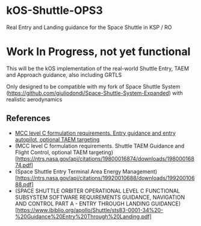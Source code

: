 # kOS-Shuttle-OPS3
Real Entry and Landing guidance for the Space Shuttle in KSP / RO

# Work In Progress, not yet functional

This will be the kOS implementation of the real-world Shuttle Entry, TAEM and Approach guidance, also including GRTLS  

Only designed to be compatible with my fork of Space Shuttle System (https://github.com/giuliodondi/Space-Shuttle-System-Expanded) with realistic aerodynamics  

## References
- [MCC level C formulation requirements. Entry guidance and entry autopilot, optional TAEM targeting](https://ntrs.nasa.gov/api/citations/19800016873/downloads/19800016873.pdf)
- (MCC level C formulation requirements. Shuttle TAEM Guidance and Flight Control, optional TAEM targeting)[https://ntrs.nasa.gov/api/citations/19800016874/downloads/19800016874.pdf]
- (Space Shuttle Entry Terminal Area Energy Management)[https://ntrs.nasa.gov/api/citations/19920010688/downloads/19920010688.pdf]
- (SPACE SHUTTLE ORBITER OPERATIONAL LEVEL C FUNCTIONAL SUBSYSTEM SOFTWARE REQUIREMENTS GUIDANCE, NAVIGATION AND CONTROL PART A - ENTRY THROUGH LANDING GUIDANCE)[https://www.ibiblio.org/apollo/Shuttle/sts83-0001-34%20-%20Guidance%20Entry%20Through%20Landing.pdf]
